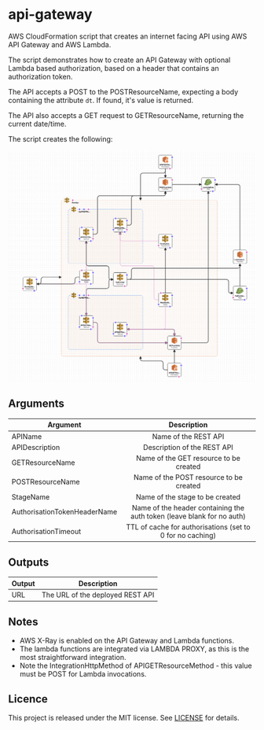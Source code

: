 # api-gateway

AWS CloudFormation script that creates an internet facing API using AWS API Gateway and AWS Lambda.

The script demonstrates how to create an API Gateway with optional Lambda based authorization, based
on a header that contains an authorization token.

The API accepts a POST to the POSTResourceName, expecting a body containing the attribute `dt`.  If found, 
it's value is returned.

The API also accepts a GET request to GETResourceName, returning the current date/time.

The script creates the following:

![alt text](https://github.com/gford1000-aws/api-gateway/blob/master/API%20Gateway%20with%20GET%20and%20POST%20requests.png "Script per designer")

## Arguments

| Argument                     | Description                                                                 |
| ---------------------------- |:---------------------------------------------------------------------------:|
| APIName                      | Name of the REST API                                                        |
| APIDescription               | Description of the REST API                                                 |
| GETResourceName              | Name of the GET resource to be created                                      |
| POSTResourceName             | Name of the POST resource to be created                                     |
| StageName                    | Name of the stage to be created                                             |
| AuthorisationTokenHeaderName | Name of the header containing the auth token (leave blank for no auth)      |
| AuthorisationTimeout         | TTL of cache for authorisations (set to 0 for no caching)                   |


## Outputs

| Output                  | Description                                                    |
| ----------------------- |:--------------------------------------------------------------:|
| URL                     | The URL of the deployed REST API                               |


## Notes

* AWS X-Ray is enabled on the API Gateway and Lambda functions.
* The lambda functions are integrated via LAMBDA PROXY, as this is the most straightforward integration.
* Note the IntegrationHttpMethod of APIGETResourceMethod - this value must be POST for Lambda invocations.


## Licence

This project is released under the MIT license. See [LICENSE](LICENSE) for details.
